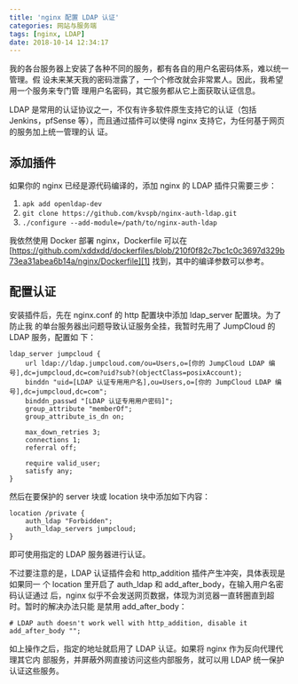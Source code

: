 ```yaml
---
title: 'nginx 配置 LDAP 认证'
categories: 网站与服务端
tags: [nginx, LDAP]
date: 2018-10-14 12:34:17
---
```


我的各台服务器上安装了各种不同的服务，都有各自的用户名密码体系，难以统一管理。假
设未来某天我的密码泄露了，一个个修改就会非常累人。因此，我希望用一个服务来专门管
理用户名密码，其它服务都从它上面获取认证信息。

LDAP 是常用的认证协议之一，不仅有许多软件原生支持它的认证（包括 Jenkins，pfSense
等），而且通过插件可以使得 nginx 支持它，为任何基于网页的服务加上统一管理的认
证。

## 添加插件

如果你的 nginx 已经是源代码编译的，添加 nginx 的 LDAP 插件只需要三步：

1. `apk add openldap-dev`
2. `git clone https://github.com/kvspb/nginx-auth-ldap.git`
3. `./configure --add-module=/path/to/nginx-auth-ldap`

我依然使用 Docker 部署 nginx，Dockerfile 可以在
[https://github.com/xddxdd/dockerfiles/blob/210f0f82c7bc1c0c3697d329b73ea31abea6b14a/nginx/Dockerfile][1]
找到，其中的编译参数可以参考。

## 配置认证

安装插件后，先在 nginx.conf 的 http 配置块中添加 ldap_server 配置块。为了防止我
的单台服务器出问题导致认证服务全挂，我暂时先用了 JumpCloud 的 LDAP 服务，配置如
下：

```nginx
ldap_server jumpcloud {
    url ldap://ldap.jumpcloud.com/ou=Users,o=[你的 JumpCloud LDAP 编号],dc=jumpcloud,dc=com?uid?sub?(objectClass=posixAccount);
    binddn "uid=[LDAP 认证专用用户名],ou=Users,o=[你的 JumpCloud LDAP 编号],dc=jumpcloud,dc=com";
    binddn_passwd "[LDAP 认证专用用户密码]";
    group_attribute "memberOf";
    group_attribute_is_dn on;

    max_down_retries 3;
    connections 1;
    referral off;

    require valid_user;
    satisfy any;
}
```

然后在要保护的 server 块或 location 块中添加如下内容：

```nginx
location /private {
    auth_ldap "Forbidden";
    auth_ldap_servers jumpcloud;
}
```

即可使用指定的 LDAP 服务器进行认证。

不过要注意的是，LDAP 认证插件会和 http_addition 插件产生冲突，具体表现是如果同一
个 location 里开启了 auth_ldap 和 add_after_body，在输入用户名密码认证通过
后，nginx 似乎不会发送网页数据，体现为浏览器一直转圈直到超时。暂时的解决办法只能
是禁用 add_after_body：

```nginx
# LDAP auth doesn't work well with http_addition, disable it
add_after_body "";
```

如上操作之后，指定的地址就启用了 LDAP 认证。如果将 nginx 作为反向代理代理其它内
部服务，并屏蔽外网直接访问这些内部服务，就可以用 LDAP 统一保护认证这些服务。

[1]:
  https://github.com/xddxdd/dockerfiles/blob/210f0f82c7bc1c0c3697d329b73ea31abea6b14a/nginx/Dockerfile
